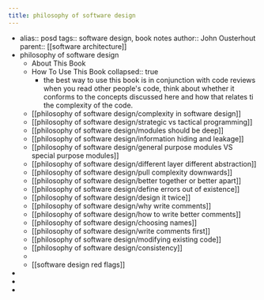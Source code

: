 ```yaml
---
title: philosophy of software design
---
```


- alias:: posd
  tags:: software design, book notes
  author:: John Ousterhout
  parent:: [[software architecture]]
- philosophy of software design
	- About This Book
	- How To Use This Book
	  collapsed:: true
		- the best way to use this book is in conjunction with code reviews when you read other people's code, think about  whether it conforms to the concepts discussed here and how that relates ti the complexity of the code.
	- [[philosophy of software design/complexity in software design]]
	- [[philosophy of software design/strategic vs tactical programming]]
	- [[philosophy of software design/modules should be deep]]
	- [[philosophy of software design/information hiding and leakage]]
	- [[philosophy of software design/general purpose modules VS special purpose modules]]
	- [[philosophy of software design/different layer different abstraction]]
	- [[philosophy of software design/pull complexity downwards]]
	- [[philosophy of software design/better together or better apart]]
	- [[philosophy of software design/define errors out of existence]]
	- [[philosophy of software design/design it twice]]
	- [[philosophy of software design/why write comments]]
	- [[philosophy of software design/how to write better comments]]
	- [[philosophy of software design/choosing names]]
	- [[philosophy of software design/write comments first]]
	- [[philosophy of software design/modifying existing code]]
	- [[philosophy of software design/consistency]]
	-
	- [[software design red flags]]
-
-
-